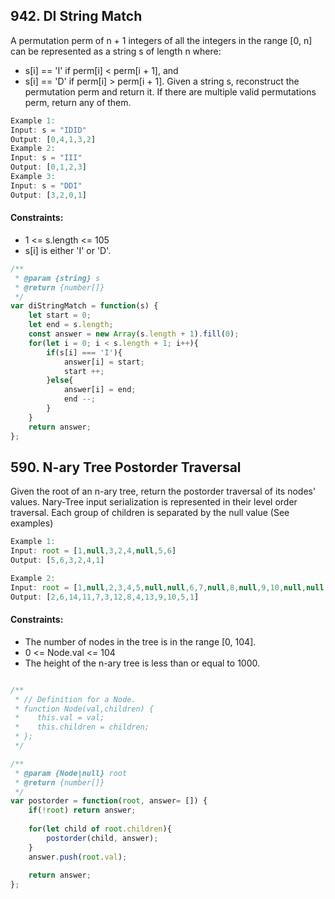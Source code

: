 ## 942. DI String Match
A permutation perm of n + 1 integers of all the integers in the range [0, n] can be represented as a string s of length n where:
* s[i] == 'I' if perm[i] < perm[i + 1], and
* s[i] == 'D' if perm[i] > perm[i + 1].
Given a string s, reconstruct the permutation perm and return it. If there are multiple valid permutations perm, return any of them.
```js
Example 1:
Input: s = "IDID"
Output: [0,4,1,3,2]
Example 2:
Input: s = "III"
Output: [0,1,2,3]
Example 3:
Input: s = "DDI"
Output: [3,2,0,1]
```
#### Constraints:
* 1 <= s.length <= 105
* s[i] is either 'I' or 'D'.
```js
/**
 * @param {string} s
 * @return {number[]}
 */
var diStringMatch = function(s) {
    let start = 0;
    let end = s.length;
    const answer = new Array(s.length + 1).fill(0);
    for(let i = 0; i < s.length + 1; i++){
        if(s[i] === 'I'){
            answer[i] = start;
            start ++;
        }else{
            answer[i] = end;
            end --;
        }
    }
    return answer;
};
```

## 590. N-ary Tree Postorder Traversal
Given the root of an n-ary tree, return the postorder traversal of its nodes' values.
Nary-Tree input serialization is represented in their level order traversal. Each group of children is separated by the null value (See examples)
```js
Example 1:
Input: root = [1,null,3,2,4,null,5,6]
Output: [5,6,3,2,4,1]

Example 2:
Input: root = [1,null,2,3,4,5,null,null,6,7,null,8,null,9,10,null,null,11,null,12,null,13,null,null,14]
Output: [2,6,14,11,7,3,12,8,4,13,9,10,5,1]
```
#### Constraints:
* The number of nodes in the tree is in the range [0, 104].
* 0 <= Node.val <= 104
* The height of the n-ary tree is less than or equal to 1000.
```js

/**
 * // Definition for a Node.
 * function Node(val,children) {
 *    this.val = val;
 *    this.children = children;
 * };
 */

/**
 * @param {Node|null} root
 * @return {number[]}
 */
var postorder = function(root, answer= []) {
    if(!root) return answer;
    
    for(let child of root.children){
        postorder(child, answer); 
    }
    answer.push(root.val);
    
    return answer;    
};
```